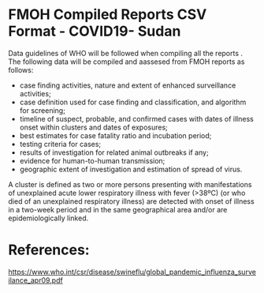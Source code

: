 # FMOH Compiled  Reports CSV Format - COVID19-  Sudan

Data guidelines of WHO will be followed when compiling all the reports .
The following data will be compiled and aassesed from FMOH reports as follows:

- case finding activities, nature and extent of enhanced surveillance activities;
- case definition used for case finding and classification, and algorithm for screening;
- timeline of suspect, probable, and confirmed cases with dates of illness onset within
clusters and dates of exposures;
- best estimates for case fatality ratio and incubation period;
- testing criteria for cases;
- results of investigation for related animal outbreaks if any;
- evidence for human-to-human transmission;
- geographic extent of investigation and estimation of spread of virus.



A cluster is defined as two or more persons presenting with manifestations of unexplained acute lower
respiratory illness with fever (>38ºC) (or who died of an unexplained respiratory illness) are detected with onset of
illness in a two-week period and in the same geographical area and/or are epidemiologically linked.


# References:
https://www.who.int/csr/disease/swineflu/global_pandemic_influenza_surveilance_apr09.pdf
